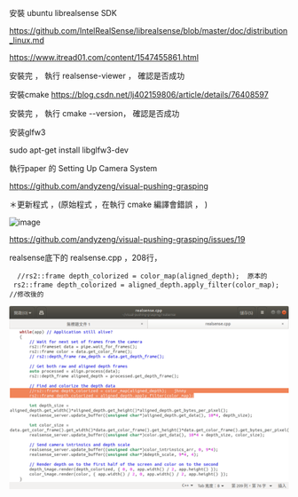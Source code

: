 安裝 ubuntu librealsense SDK

https://github.com/IntelRealSense/librealsense/blob/master/doc/distribution_linux.md

https://www.itread01.com/content/1547455861.html


安裝完 ， 執行  realsense-viewer   ， 確認是否成功


安裝cmake
https://blog.csdn.net/lj402159806/article/details/76408597

安裝完 ， 執行  cmake --version， 確認是否成功

安装glfw3

sudo apt-get install libglfw3-dev


執行paper 的 Setting Up Camera System

https://github.com/andyzeng/visual-pushing-grasping


＊更新程式 ，(原始程式 ，在執行 cmake 編譯會錯誤 ， )

![image](https://github.com/jhnny009/Johnny/blob/patch-1/57359913-78b53a80-71ab-11e9-86c3-65c6b421d293.png)

https://github.com/andyzeng/visual-pushing-grasping/issues/19

realsense底下的 realsense.cpp  ，208行，

      //rs2::frame depth_colorized = color_map(aligned_depth);  原本的
     rs2::frame depth_colorized = aligned_depth.apply_filter(color_map);   //修改後的
        
![image](https://github.com/DannyYangAI/Johnny/blob/master/2019-10-14%2015-30-41%20%E7%9A%84%E8%9E%A2%E5%B9%95%E6%93%B7%E5%9C%96.png)
